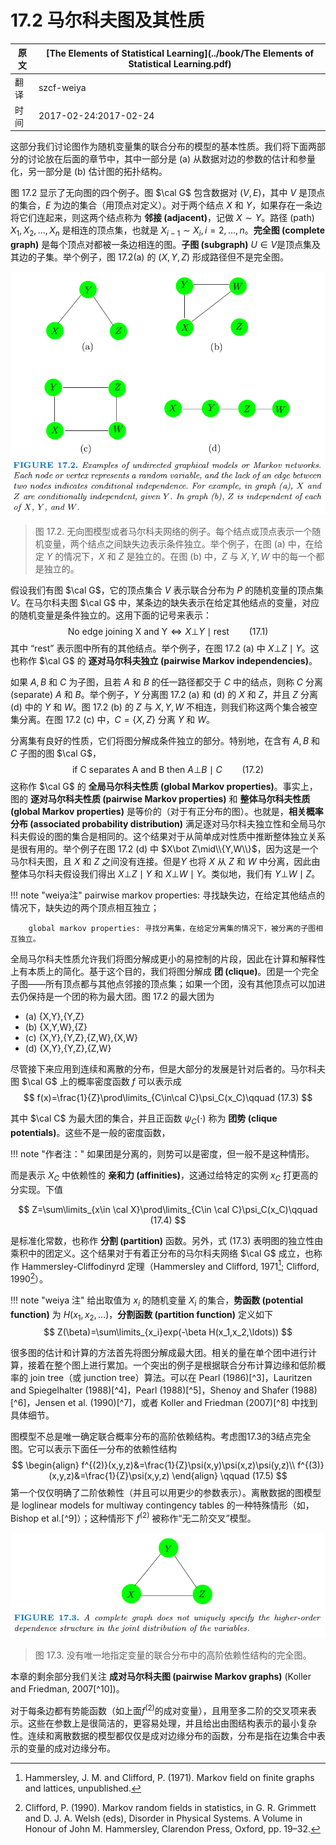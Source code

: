 # 17.2 马尔科夫图及其性质

| 原文   | [The Elements of Statistical Learning](../book/The Elements of Statistical Learning.pdf) |
| ---- | ---------------------------------------- |
| 翻译   | szcf-weiya                               |
| 时间   | 2017-02-24:2017-02-24                    |

这部分我们讨论图作为随机变量集的联合分布的模型的基本性质。我们将下面两部分的讨论放在后面的章节中，其中一部分是 (a) 从数据对边的参数的估计和参量化，另一部分是 (b) 估计图的拓扑结构。

图 17.2 显示了无向图的四个例子。图 $\cal G$ 包含数据对 $(V,E)$，其中 $V$ 是顶点的集合，$E$ 为边的集合（用顶点对定义）。对于两个结点 $X$ 和 $Y$，如果存在一条边将它们连起来，则这两个结点称为 **邻接 (adjacent)**，记做 $X\sim Y$。路径 (path) $X_1,X_2,\ldots, X_n$ 是相连的顶点集，也就是 $X_{i-1}\sim X_i,i=2,\ldots,n$。**完全图 (complete graph)** 是每个顶点对都被一条边相连的图。**子图 (subgraph)** $U\in V$是顶点集及其边的子集。举个例子，图 17.2(a) 的 $(X,Y,Z)$ 形成路径但不是完全图。

![](../img/17/fig17.2.png)

> 图 17.2. 无向图模型或者马尔科夫网络的例子。每个结点或顶点表示一个随机变量，两个结点之间缺失边表示条件独立。举个例子，在图 (a) 中，在给定 $Y$ 的情况下，$X$ 和 $Z$ 是独立的。在图 (b) 中，$Z$ 与 $X,Y,W$ 中的每一个都是独立的。

假设我们有图 $\cal G$，它的顶点集合 $V$ 表示联合分布为 $P$ 的随机变量的顶点集 $V$。在马尔科夫图 $\cal G$ 中，某条边的缺失表示在给定其他结点的变量，对应的随机变量是条件独立的。这用下面的记号来表示：
$$
\text{No edge joining X and Y}\Leftrightarrow X\bot Y\mid \text{rest}\qquad (17.1)
$$
其中 “rest” 表示图中所有的其他结点。举个例子，在图 17.2 (a) 中 $X\bot Z\mid Y$。这也称作 $\cal G$ 的 **逐对马尔科夫独立 (pairwise Markov independencies)**。

如果 $A,B$ 和 $C$ 为子图，且若 $A$ 和 $B$ 的任一路径都交于 $C$ 中的结点，则称 $C$ 分离 (separate) $A$ 和 $B$。举个例子，$Y$ 分离图 17.2 (a) 和 (d) 的 $X$ 和 $Z$，并且 $Z$ 分离 (d) 中的 $Y$ 和 $W$。图 17.2 (b) 的 $Z$ 与 $X,Y,W$ 不相连，则我们称这两个集合被空集分离。在图 17.2 (c) 中，$C=\{X,Z\}$ 分离 $Y$ 和 $W$。

分离集有良好的性质，它们将图分解成条件独立的部分。特别地，在含有 $A,B$ 和 $C$ 子图的图 $\cal G$，
$$
\text{if C separates A and B then }A\bot B\mid C\qquad (17.2)
$$
这称作 $\cal G$ 的 **全局马尔科夫性质 (global Markov properties)**。事实上，图的 **逐对马尔科夫性质 (pairwise Markov properties)** 和 **整体马尔科夫性质 (global Markov properties)** 是等价的（对于有正分布的图）。也就是，**相关概率分布 (associated probability distribution)** 满足逐对马尔科夫独立性和全局马尔科夫假设的图的集合是相同的。这个结果对于从简单成对性质中推断整体独立关系是很有用的。举个例子在图 17.2 (d) 中 $X\bot Z\mid\\{Y,W\\}$，因为这是一个马尔科夫图，且 $X$ 和 $Z$ 之间没有连接。但是$Y$ 也将 $X$ 从 $Z$ 和 $W$ 中分离，因此由整体马尔科夫假设我们得出 $X\bot Z\mid Y$ 和 $X\bot W\mid Y$。类似地，我们有 $Y\bot W\mid Z$。

!!! note "weiya注"
		pairwise markov properties: 寻找缺失边，在给定其他结点的情况下，缺失边的两个顶点相互独立；

		global markov properties: 寻找分离集，在给定分离集的情况下，被分离的子图相互独立。

全局马尔科夫性质允许我们将图分解成更小的易控制的片段，因此在计算和解释性上有本质上的简化。基于这个目的，我们将图分解成 **团 (clique)**。团是一个完全子图——所有顶点都与其他点邻接的顶点集；如果一个团，没有其他顶点可以加进去仍保持是一个团的称为最大团。图 17.2 的最大团为

- (a) {X,Y},{Y,Z}
- (b) {X,Y,W},{Z}
- (c) {X,Y},{Y,Z},{Z,W},{X,W}
- (d) {X,Y},{Y,Z},{Z,W}

尽管接下来应用到连续和离散的分布，但是大部分的发展是针对后者的。马尔科夫图 $\cal G$ 上的概率密度函数 $f$ 可以表示成
$$
f(x)=\frac{1}{Z}\prod\limits_{C\in\cal C}\psi_C(x_C)\qquad (17.3)
$$

其中 $\cal C$ 为最大团的集合，并且正函数 $\psi_C(\cdot)$ 称为 **团势 (clique potentials)**。这些不是一般的密度函数，

!!! note "作者注："
	如果团是分离的，则势可以是密度，但一般不是这种情形。

而是表示 $X_C$ 中依赖性的 **亲和力 (affinities)**，这通过给特定的实例 $x_C$ 打更高的分实现。下值

$$
Z=\sum\limits_{x\in \cal X}\prod\limits_{C\in \cal C}\psi_C(x_C)\qquad (17.4)
$$

是标准化常数，也称作 **分割 (partition)** 函数。另外，式 (17.3) 表明图的独立性由乘积中的团定义。这个结果对于有着正分布的马尔科夫网络 $\cal G$ 成立，也称作 Hammersley-Cliffodinyrd 定理（Hammersley and Clifford, 1971[^1]; Clifford, 1990[^2]）。

!!! note "weiya 注"
	给出取值为 $x_i$ 的随机变量 $X_i$ 的集合，**势函数 (potential function)** 为 $H(x_1,x_2,\ldots)$，**分割函数 (partition function)** 定义如下
	$$
	Z(\beta)=\sum\limits_{x_i}exp(-\beta H(x_1,x_2,\ldots))
	$$

很多图的估计和计算的方法首先将图分解成最大团。相关的量在单个团中进行计算，接着在整个图上进行累加。一个突出的例子是根据联合分布计算边缘和低阶概率的 join tree（或 junction tree）算法。可以在 Pearl (1986)[^3]，Lauritzen and Spiegelhalter (1988)[^4]，Pearl (1988)[^5]，Shenoy and Shafer (1988)[^6]，Jensen et al. (1990)[^7]，或者 Koller and Friedman (2007)[^8] 中找到具体细节。

图模型不总是唯一确定联合概率分布的高阶依赖结构。考虑图17.3的3结点完全图。它可以表示下面任一分布的依赖性结构
$$
\begin{align}
f^{(2)}(x,y,z)&=\frac{1}{Z}\psi(x,y)\psi(x,z)\psi(y,z)\\
f^{(3)}(x,y,z)&=\frac{1}{Z}\psi(x,y,z)
\end{align}
\qquad (17.5)
$$
第一个仅仅明确了二阶依赖性（并且可以用更少的参数表示）。离散数据的图模型是 loglinear models for multiway contingency tables 的一种特殊情形（如，Bishop et al.[^9]）；这种情形下 $f^{(2)}$ 被称作“无二阶交叉”模型。

![](../img/17/fig17.3.png)

> 图 17.3. 没有唯一地指定变量的联合分布中的高阶依赖性结构的完全图。

本章的剩余部分我们关注 **成对马尔科夫图 (pairwise Markov graphs)** (Koller and Friedman, 2007[^10])。

对于每条边都有势能函数（如上面$f^{(2)}$的成对变量），且用至多二阶的交叉项来表示。这些在参数上是很简洁的，更容易处理，并且给出由图结构表示的最小复杂性。连续和离散数据的模型都仅仅是成对边缘分布的函数，分布是指在边集合中表示的变量的成对边缘分布。

[^1]: Hammersley, J. M. and Clifford, P. (1971). Markov field on finite graphs and lattices, unpublished.
[^2]: Clifford, P. (1990). Markov random fields in statistics, in G. R. Grimmett and D. J. A. Welsh (eds), Disorder in Physical Systems. A Volume in Honour of John M. Hammersley, Clarendon Press, Oxford, pp. 19–32.